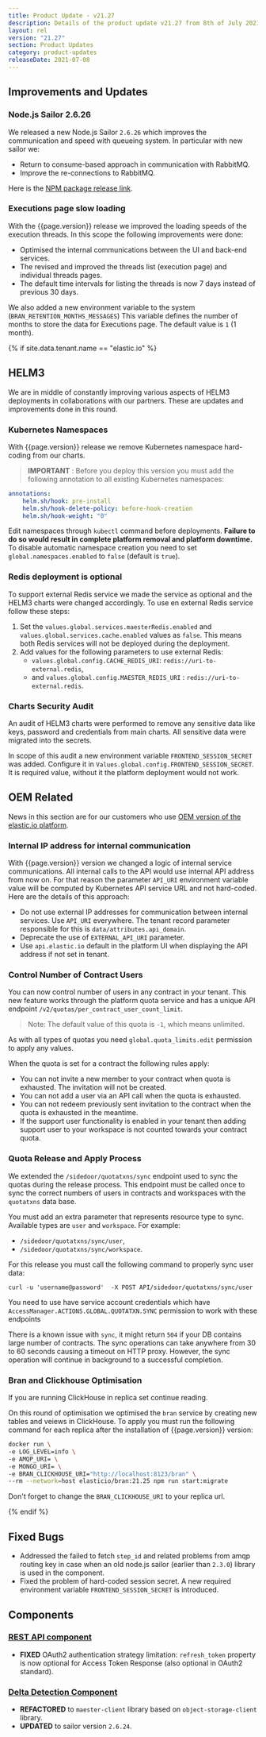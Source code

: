 ```yaml
---
title: Product Update - v21.27
description: Details of the product update v21.27 from 8th of July 2021.
layout: rel
version: "21.27"
section: Product Updates
category: product-updates
releaseDate: 2021-07-08
---
```


## Improvements and Updates

### Node.js Sailor 2.6.26

We released a new Node.js Sailor `2.6.26` which improves the communication and
speed with queueing system. In particular with new sailor we:

*   Return to consume-based approach in communication with RabbitMQ.
*   Improve the re-connections to RabbitMQ.

Here is the [NPM package release link](https://www.npmjs.com/package/elasticio-sailor-nodejs/v/2.6.26).

### Executions page slow loading

With the {{page.version}} release we improved the loading speeds of the execution
threads. In this scope the following improvements were done:

*   Optimised the internal communications between the UI and back-end services.
*   The revised and improved the threads list (execution page) and individual threads pages.
*   The default time intervals for listing the threads is now 7 days instead of previous 30 days.

We also added a new environment variable to the system (`BRAN_RETENTION_MONTHS_MESSAGES`)
This variable defines the number of months to store the data for Executions page.
The default value is `1` (1 month).

{% if site.data.tenant.name == "elastic.io" %}

## HELM3

We are in middle of constantly improving various aspects of HELM3 deployments in
collaborations with our partners. These are updates and improvements done in
this round.

### Kubernetes Namespaces

With {{page.version}} release we remove Kubernetes namespace hard-coding from our
charts.

> **IMPORTANT** : Before you deploy this version you must add the following
> annotation to all existing Kubernetes namespaces:

```yaml
annotations:
    helm.sh/hook: pre-install
    helm.sh/hook-delete-policy: before-hook-creation
    helm.sh/hook-weight: "0"
```

Edit namespaces through `kubectl` command before deployments. **Failure to do so would result in complete platform removal and platform downtime.** To disable automatic namespace creation you need to set `global.namespaces.enabled` to
`false` (default is `true`).

### Redis deployment is optional

To support external Redis service we made the service as optional and the HELM3
charts were changed accordingly. To use en external Redis service follow these
steps:

1.  Set the `values.global.services.maesterRedis.enabled` and `values.global.services.cache.enabled` values as `false`. This means both Redis services will not be deployed during the deployment.
2.  Add values for the following parameters to use external Redis:
    *   `values.global.config.CACHE_REDIS_URI`: `redis://uri-to-external.redis`,
    *   and `values.global.config.MAESTER_REDIS_URI` : `redis://uri-to-external.redis`.

### Charts Security Audit

An audit of HELM3 charts were performed to remove any sensitive data like keys, password
and credentials from main charts. All sensitive data were migrated into the secrets.

In scope of this audit a new environment variable `FRONTEND_SESSION_SECRET` was added.
Configure it in `Values.global.config.FRONTEND_SESSION_SECRET`. It is required value,
without it the platform deployment would not work.

## OEM Related

News in this section are for our customers who use
[OEM version of the elastic.io platform](https://www.elastic.io/saas-embedded-integration/).

### Internal IP address for internal communication

With {{page.version}} version we changed a logic of internal service communications.
All internal calls to the API would use internal API address from now on. For that
reason the parameter `API_URI` environment variable value will be computed by Kubernetes
API service URL and not hard-coded. Here are the details of this approach:

*   Do not use external IP addresses for communication between internal services. Use `API_URI` everywhere. The tenant record parameter responsible for this is `data/attributes.api_domain`.
*   Deprecate the use of `EXTERNAL_API_URI` parameter.
*   Use `api.elastic.io` default in the platform UI when displaying the API address if not set in tenant.

### Control Number of Contract Users

You can now control number of users in any contract in your tenant. This new
feature works through the platform quota service and has a unique API endpoint
`/v2/quotas/per_contract_user_count_limit`.

> Note: The default value of this quota is `-1`, which means unlimited.

As with all types of quotas you need `global.quota_limits.edit` permission to
apply any values.

When the quota is set for a contract the following rules apply:

*   You can not invite a new member to your contract when quota is exhausted. The invitation will not be created.
*   You can not add a user via an API call when the quota is exhausted.
*   You can not redeem previously sent invitation to the contract when the quota is exhausted in the meantime.
*   If the support user functionality is enabled in your tenant then adding support user to your workspace is not counted towards your contract quota.

### Quota Release and Apply Process

We extended the `/sidedoor/quotatxns/sync` endpoint used to sync the quotas during
the release process. This endpoint must be called once to sync the correct numbers
of users in contracts and workspaces with the `quotatxns` data base.

You must add an extra parameter that represents resource type to sync. Available
types are `user` and `workspace`. For example:

*   `/sidedoor/quotatxns/sync/user`,
*   `/sidedoor/quotatxns/sync/workspace`.

For this release you must call the following command to properly sync user data:

`curl -u 'username@password'  -X POST API/sidedoor/quotatxns/sync/user`

You need to use have service account credentials which have
`AccessManager.ACTIONS.GLOBAL.QUOTATXN.SYNC` permission to work with these endpoints

There is a known issue with `sync`, it might return `504` if your DB contains large
number of contracts. The sync operations can take anywhere from 30 to 60 seconds
causing a timeout on HTTP proxy. However, the sync operation will continue in
background to a successful completion.

### Bran and Clickhouse Optimisation

If you are running ClickHouse in replica set continue reading.

On this round of optimisation we optimised the `bran` service by creating new
tables and veiews in ClickHouse. To apply you must run the following command
for each replica after the installation of {{page.version}} version:

```sh
docker run \
-e LOG_LEVEL=info \
-e AMQP_URI= \
-e MONGO_URI= \
-e BRAN_CLICKHOUSE_URI="http://localhost:8123/bran" \
--rm --network=host elasticio/bran:21.25 npm run start:migrate
```
Don't forget to change the `BRAN_CLICKHOUSE_URI` to your replica url.

{% endif %}

## Fixed Bugs

*   Addressed the failed to fetch `step_id` and related problems from amqp routing key in case when an old node.js sailor (earlier than `2.3.0`) library is used in the component.
*   Fixed the problem of hard-coded session secret. A new required environment variable `FRONTEND_SESSION_SECRET` is introduced.

## Components

### [REST API component](/components/rest-api/)

*   **FIXED** OAuth2 authentication strategy limitation: `refresh_token` property is now optional for Access Token Response (also optional in OAuth2 standard).

### [Delta Detection Component](/components/delta-detection)

*   **REFACTORED** to `maester-client` library based on `object-storage-client` library.
*   **UPDATED** to sailor version `2.6.24`.
